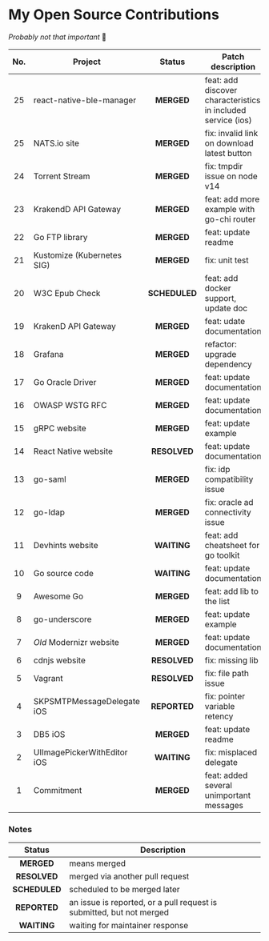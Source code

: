 # My Open Source Contributions

*Probably not that important* 🤷

| No. | Project | Status | Patch description | Pull request link |
| :-: | ------- | :----: | ----------- | :--: |
| 25 | react-native-ble-manager | **MERGED** | feat: add discover characteristics in included service (ios) | https://git.io/JsmuY |
| 25 | NATS.io site | **MERGED** | fix: invalid link on download latest button | https://git.io/J3RIS |
| 24 | Torrent Stream | **MERGED** | fix: tmpdir issue on node v14 | https://git.io/JIsIx |
| 23 | KrakendD API Gateway | **MERGED** | feat: add more example with go-chi router | https://git.io/JJlfM |
| 22 | Go FTP library | **MERGED** | feat: update readme | https://git.io/JJG8C |
| 21 | Kustomize (Kubernetes SIG) | **MERGED** | fix: unit test | https://git.io/JfIZI |
| 20 | W3C Epub Check | **SCHEDULED** | feat: add docker support, update doc | https://git.io/JqktR |
| 19 | KrakenD API Gateway | **MERGED** | feat: udate documentation | https://git.io/JfvEX |
| 18 | Grafana | **MERGED** | refactor: upgrade dependency | https://git.io/JfvE1 |
| 17 | Go Oracle Driver | **MERGED** | feat: update documentation | https://git.io/JfvEM |
| 16 | OWASP WSTG RFC | **MERGED** | feat: update documentation | https://git.io/JfvED |
| 15 | gRPC website | **MERGED** | feat: update example | https://git.io/JfvEy |
| 14 | React Native website | **RESOLVED** | feat: update documentation | https://git.io/JfvES |
| 13 | go-saml | **MERGED** | fix: idp compatibility issue | https://git.io/JfvE9 |
| 12 | go-ldap | **MERGED** | fix: oracle ad connectivity issue | https://git.io/JfvEH |
| 11 | Devhints website | **WAITING** | feat: add cheatsheet for go toolkit | https://git.io/JfvE7 |
| 10 | Go source code | **WAITING** | feat: update documentation | https://git.io/JfvE5 |
| 9 | Awesome Go | **MERGED** | feat: add lib to the list | https://git.io/JfvEb |
| 8 | go-underscore | **MERGED** | feat: update example | https://git.io/JJ7vr |
| 7 | *Old* Modernizr website | **MERGED** | feat: update documentation | https://git.io/JfvEA |
| 6 | cdnjs website | **RESOLVED** | fix: missing lib | https://git.io/JfvEp |
| 5 | Vagrant | **RESOLVED** | fix: file path issue | https://git.io/Jfvue |
| 4 | SKPSMTPMessageDelegate iOS | **REPORTED** | fix: pointer variable retency | https://git.io/JfvEj |
| 3 | DB5 iOS | **MERGED** | feat: update readme | https://git.io/JJ7vV |
| 2 | UIImagePickerWithEditor iOS | **WAITING** | fix: misplaced delegate | https://git.io/JJ7v2 |
| 1 | Commitment | **MERGED** | feat: added several unimportant messages | https://git.io/JJ7vu |

### Notes


| Status | Description |
| :----: | ----------- |
| **MERGED** | means merged |
| **RESOLVED** | merged via another pull request |
| **SCHEDULED** | scheduled to be merged later |
| **REPORTED** | an issue is reported, or a pull request is submitted, but not merged |
| **WAITING** | waiting for maintainer response |
